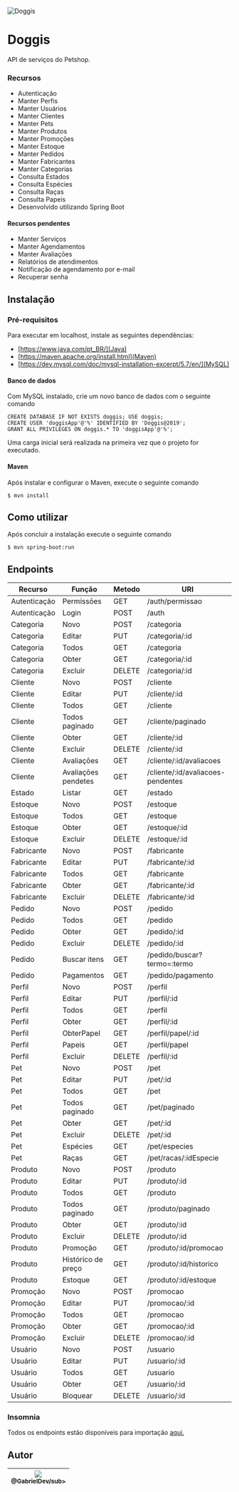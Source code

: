![Doggis](https://bitbucket.org/GabrielDev/tcc-pucminas/raw/89c616fc4fa9eddf868951ac9aba12afb89fe95b/docs/doggis.png)

# Doggis

API de serviços do Petshop.


### Recursos

 * Autenticação
 * Manter Perfis
 * Manter Usuários
 * Manter Clientes
 * Manter Pets
 * Manter Produtos
 * Manter Promoçōes
 * Manter Estoque
 * Manter Pedidos
 * Manter Fabricantes
 * Manter Categorias
 * Consulta Estados
 * Consulta Espécies
 * Consulta Raças
 * Consulta Papeis
 * Desenvolvido utilizando Spring Boot

#### Recursos pendentes
 * Manter Serviços
 * Manter Agendamentos
 * Manter Avaliaçōes
 * Relatórios de atendimentos
 * Notificação de agendamento por e-mail
 * Recuperar senha


## Instalação

### Pré-requisitos

Para executar em localhost, instale as seguintes dependências:
 * [https://www.java.com/pt_BR/](Java)
 * [https://maven.apache.org/install.html](Maven)
 * [https://dev.mysql.com/doc/mysql-installation-excerpt/5.7/en/](MySQL)

#### Banco de dados

Com MySQL instalado, crie um novo banco de dados com o seguinte comando
```
CREATE DATABASE IF NOT EXISTS doggis; USE doggis;
CREATE USER 'doggisApp'@'%' IDENTIFIED BY 'Doggis@2019';
GRANT ALL PRIVILEGES ON doggis.* TO 'doggisApp'@'%';
```

Uma carga inicial será realizada na primeira vez que o projeto for executado.

#### Maven
Após instalar e configurar o Maven, execute o seguinte comando
```
$ mvn install
```

## Como utilizar

Após concluir a instalação execute o seguinte comando

```
$ mvn spring-boot:run
```


## Endpoints
| Recurso      | Função              | Metodo | URI                               |
|--------------|---------------------|--------|-----------------------------------|
| Autenticação | Permissōes          | GET    | /auth/permissao                   |
| Autenticação | Login               | POST   | /auth                             |
| Categoria    | Novo                | POST   | /categoria                        |
| Categoria    | Editar              | PUT    | /categoria/:id                    |
| Categoria    | Todos               | GET    | /categoria                        |
| Categoria    | Obter               | GET    | /categoria/:id                    |
| Categoria    | Excluir             | DELETE | /categoria/:id                    |
| Cliente      | Novo                | POST   | /cliente                          |
| Cliente      | Editar              | PUT    | /cliente/:id                      |
| Cliente      | Todos               | GET    | /cliente                          |
| Cliente      | Todos paginado      | GET    | /cliente/paginado                 |
| Cliente      | Obter               | GET    | /cliente/:id                      |
| Cliente      | Excluir             | DELETE | /cliente/:id                      |
| Cliente      | Avaliaçōes          | GET    | /cliente/:id/avaliacoes           |
| Cliente      | Avaliaçōes pendetes | GET    | /cliente/:id/avaliacoes-pendentes |
| Estado       | Listar              | GET    | /estado                           |
| Estoque      | Novo                | POST   | /estoque                          |
| Estoque      | Todos               | GET    | /estoque                          |
| Estoque      | Obter               | GET    | /estoque/:id                      |
| Estoque      | Excluir             | DELETE | /estoque/:id                      |
| Fabricante   | Novo                | POST   | /fabricante                       |
| Fabricante   | Editar              | PUT    | /fabricante/:id                   |
| Fabricante   | Todos               | GET    | /fabricante                       |
| Fabricante   | Obter               | GET    | /fabricante/:id                   |
| Fabricante   | Excluir             | DELETE | /fabricante/:id                   |
| Pedido       | Novo                | POST   | /pedido                           |
| Pedido       | Todos               | GET    | /pedido                           |
| Pedido       | Obter               | GET    | /pedido/:id                       |
| Pedido       | Excluir             | DELETE | /pedido/:id                       |
| Pedido       | Buscar itens        | GET    | /pedido/buscar?termo=:termo       |
| Pedido       | Pagamentos          | GET    | /pedido/pagamento                 |
| Perfil       | Novo                | POST   | /perfil                           |
| Perfil       | Editar              | PUT    | /perfil/:id                       |
| Perfil       | Todos               | GET    | /perfil                           |
| Perfil       | Obter               | GET    | /perfil/:id                       |
| Perfil       | ObterPapel          | GET    | /perfil/papel/:id                 |
| Perfil       | Papeis              | GET    | /perfil/papel                     |
| Perfil       | Excluir             | DELETE | /perfil/:id                       |
| Pet          | Novo                | POST   | /pet                              |
| Pet          | Editar              | PUT    | /pet/:id                          |
| Pet          | Todos               | GET    | /pet                              |
| Pet          | Todos paginado      | GET    | /pet/paginado                     |
| Pet          | Obter               | GET    | /pet/:id                          |
| Pet          | Excluir             | DELETE | /pet/:id                          |
| Pet          | Espécies            | GET    | /pet/especies                     |
| Pet          | Raças               | GET    | /pet/racas/:idEspecie             |
| Produto      | Novo                | POST   | /produto                          |
| Produto      | Editar              | PUT    | /produto/:id                      |
| Produto      | Todos               | GET    | /produto                          |
| Produto      | Todos paginado      | GET    | /produto/paginado                 |
| Produto      | Obter               | GET    | /produto/:id                      |
| Produto      | Excluir             | DELETE | /produto/:id                      |
| Produto      | Promoção            | GET    | /produto/:id/promocao             |
| Produto      | Histórico de preço  | GET    | /produto/:id/historico            |
| Produto      | Estoque             | GET    | /produto/:id/estoque              |
| Promoção     | Novo                | POST   | /promocao                         |
| Promoção     | Editar              | PUT    | /promocao/:id                     |
| Promoção     | Todos               | GET    | /promocao                         |
| Promoção     | Obter               | GET    | /promocao/:id                     |
| Promoção     | Excluir             | DELETE | /promocao/:id                     |
| Usuário      | Novo                | POST   | /usuario                          |
| Usuário      | Editar              | PUT    | /usuario/:id                      |
| Usuário      | Todos               | GET    | /usuario                          |
| Usuário      | Obter               | GET    | /usuario/:id                      |
| Usuário      | Bloquear            | DELETE | /usuario/:id                      |

### Insomnia
Todos os endpoints estão disponíveis para importação <a href="https://bitbucket.org/GabrielDev/tcc-pucminas/src/master/docs/Insomnia.json">aqui.</a>

## Autor

| [<img src="https://avatars0.githubusercontent.com/u/5470572?s=115&v=4"><br><sub>@GabrielDev/sub>](https://github.com/GabrielDev) |
| :---: |